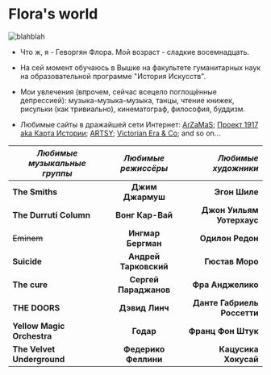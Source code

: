 # Flora's world
![blahblah](https://pp.userapi.com/c840120/v840120114/68d1f/9OxcRvLTrVE.jpg "CURRENT STATE")
* Что ж, я - Геворгян Флора. Мой возраст - сладкие восемнадцать. 
* На сей момент обучаюсь в Вышке на факультете гуманитарных наук на образовательной программе "История Искусств".
* Мои увлечения (впрочем, сейчас всецело поглощённые депрессией): музыка-музыка-музыка, танцы, чтение книжек, рисульки (как тривиально), кинематограф, философия, буддизм.

* Любимые сайты в дражайшей сети Интернет: 
[ArZaMaS](http://arzamas.academy/ "LOVE");
[Проект 1917 aka Карта Истории](http://www.kartaistorii.ru/ "Пожар Революции"); 
[ARTSY](https://www.artsy.net/ "залипательно");
[Victorian Era & Co](http://www.victorianweb.org/ "супер класс");
and so on...


| *Любимые музыкальные группы* | *Любимые режиссёры* | *Любимые художники* |
| ------- | :--------: | ---: |
| **The Smiths**   | **Джим Джармуш**          | **Эгон Шиле**  |
| **The Durruti Column**   |  **Вонг Кар-Вай**        | **Джон Уильям Уотерхаус**  |
| ~~Eminem~~           | **Ингмар Бергман**  | **Одилон Редон**  |
| **Suicide**         | **Андрей Тарковский**  | **Гюстав Моро** |
| **The cure**           | **Сергей Параджанов**  | **Фра Анджелико** |
| **THE DOORS**          | **Дэвид Линч**  | **Данте Габриель Россетти** |
| **Yellow Magic Orchestra**   | **Годар**         | **Франц Фон Штук** |
| **The Velvet Underground**   | **Федерико Феллини**          | **Кацусика Хокусай** |
